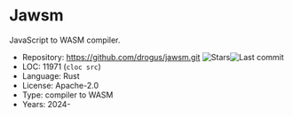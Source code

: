 # Jawsm

JavaScript to WASM compiler.

* Repository: https://github.com/drogus/jawsm.git <img src="https://img.shields.io/github/stars/drogus/jawsm?label=&style=flat-square" alt="Stars"><img src="https://img.shields.io/github/last-commit/drogus/jawsm?label=&style=flat-square" alt="Last commit">
* LOC:        11971 (`cloc src`)
* Language:   Rust
* License:    Apache-2.0
* Type:       compiler to WASM
* Years:      2024-
